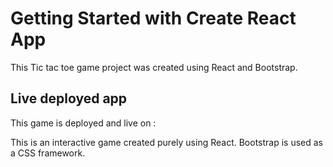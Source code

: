 # Getting Started with Create React App

This Tic tac toe game project was created using React and Bootstrap.

## Live deployed app

This game is deployed and live on : 


This is an interactive game created purely using React. Bootstrap is used as a CSS framework.